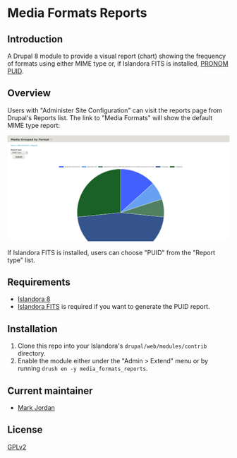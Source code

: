 # Media Formats Reports

## Introduction

A Drupal 8 module to provide a visual report (chart) showing the frequency of formats using either MIME type or, if Islandora FITS is installed, [PRONOM PUID](https://en.wikipedia.org/wiki/PRONOM).

## Overview

Users with "Administer Site Configuration" can visit the reports page from Drupal's Reports list. The link to "Media Formats" will show the default MIME type report:

![MIME type report](docs/images/media_report.png)

If Islandora FITS is installed, users can choose "PUID" from the "Report type" list.

## Requirements

* [Islandora 8](https://github.com/Islandora/islandora)
* [Islandora FITS](https://github.com/roblib/islandora_fits) is required if you want to generate the PUID report.

## Installation

1. Clone this repo into your Islandora's `drupal/web/modules/contrib` directory.
1. Enable the module either under the "Admin > Extend" menu or by running `drush en -y media_formats_reports`.

## Current maintainer

* [Mark Jordan](https://github.com/mjordan)

## License

[GPLv2](http://www.gnu.org/licenses/gpl-2.0.txt)
